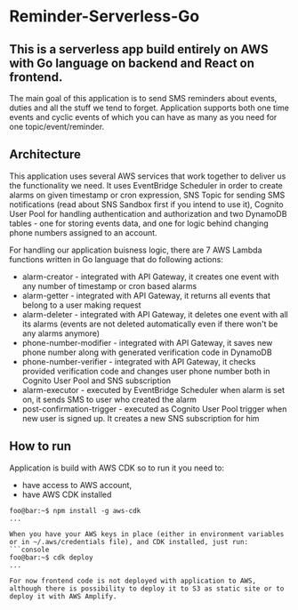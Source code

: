 # Reminder-Serverless-Go

## This is a serverless app build entirely on AWS with Go language on backend and React on frontend.

The main goal of this application is to send SMS reminders about events, duties and all the stuff we tend to forget. Application supports both one time events and cyclic events of which you can have as many as you need for one topic/event/reminder.

## Architecture

This application uses several AWS services that work together to deliver us the functionality we need. It uses EventBridge Scheduler in order to create alarms on given timestamp or cron expression, SNS Topic for sending SMS notifications (read about SNS Sandbox first if you intend to use it), Cognito User Pool for handling authentication and authorization and two DynamoDB tables - one for storing events data, and one for logic behind changing phone numbers assigned to an account.

For handling our application buisness logic, there are 7 AWS Lambda functions written in Go language that do following actions:
- alarm-creator - integrated with API Gateway, it creates one event with any number of timestamp or cron based alarms
- alarm-getter - integrated with API Gateway, it returns all events that belong to a user making request
- alarm-deleter - integrated with API Gateway, it deletes one event with all its alarms (events are not deleted automatically even if there won't be any alarms anymore)
- phone-number-modifier - integrated with API Gateway, it saves new phone number along with generated verification code in DynamoDB
- phone-number-verifier - integrated with API Gateway, it checks provided verification code and changes user phone number both in Cognito User Pool and SNS subscription
- alarm-executor - executed by EventBridge Scheduler when alarm is set on, it sends SMS to user who created the alarm
- post-confirmation-trigger - executed as Cognito User Pool trigger when new user is signed up. It creates a new SNS subscription for him

## How to run

Application is build with AWS CDK so to run it you need to:
- have access to AWS account,
- have AWS CDK installed
```console
foo@bar:~$ npm install -g aws-cdk
...

When you have your AWS keys in place (either in environment variables or in ~/.aws/credentials file), and CDK installed, just run:
```console
foo@bar:~$ cdk deploy
...

For now frontend code is not deployed with application to AWS, although there is possibility to deploy it to S3 as static site or to deploy it with AWS Amplify.

